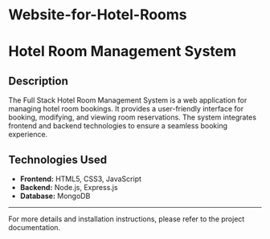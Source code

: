 # Website-for-Hotel-Rooms
# Hotel Room Management System

## Description

The Full Stack Hotel Room Management System is a web application for managing hotel room bookings. It provides a user-friendly interface for booking, modifying, and viewing room reservations. The system integrates frontend and backend technologies to ensure a seamless booking experience.

## Technologies Used

- **Frontend:** HTML5, CSS3, JavaScript
- **Backend:** Node.js, Express.js
- **Database:** MongoDB

---

For more details and installation instructions, please refer to the project documentation.
